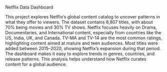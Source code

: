 Netflix Data Dashboard

This project explores Netflix’s global content catalog to uncover patterns in what they offer to viewers.
The dataset contains 8,807 titles, with about 70% being movies and 30% TV shows.
Netflix focuses heavily on Drama, Documentaries, and International content, especially from countries like the US, India, UK, and Canada.
TV-MA and TV-14 are the most common ratings, highlighting content aimed at mature and teen audiences.
Most titles were added between 2015–2020, showing Netflix’s expansion during that period.
The dashboard makes it easy to explore trends in genres, countries, and release patterns.
This analysis helps understand how Netflix curates content for a global audience.
